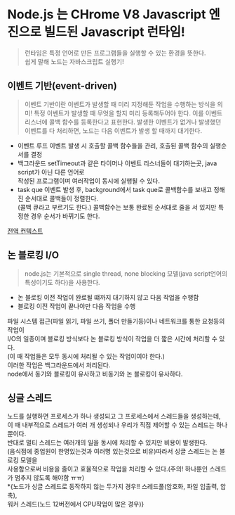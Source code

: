 # Node.js 는 CHrome V8 Javascript 엔진으로 빌드된 Javascript 런타임!
 >런타임은 특정 언어로 만든 프로그램들을 실행할 수 있는 환경을 뜻한다. <br>
   쉽게 말해 노드는 자바스크립트 실행기!
## 이벤트 기반(event-driven)

> 이벤트 기반이란 이벤트가 발생할 때 미리 지정해둔 작업을 수행하는 방식을 의미!
 특정 이벤트가 발생할 때 무엇을 할지 미리 등록해두어야 한다.
 이를 이벤트 리스너에 콜백 함수를 등록한다고 표현한다.
 발생한 이벤트가 없거나 발생했던 이벤트를 다 처리하면, 노드는 다음 이벤트가 발생
 할 때까지 대기한다.

- 이벤트 루프
 이벤트 발생 시 호출할 콜백 함수들을 관리, 호출된 콜백 함수의 실행순서를 결정 <br>
- 백그라운드
 setTimeout과 같은 타이머나 이벤트 리스너들이 대기하는곳, java script가 아닌 다른 언어로 <br>
 작성된 프로그램이며 여러작업이 동시에 실행될 수 있다. <br>
- task que
 이벤트 발생 후, background에서 task que로 콜백함수를 보내고 정해진 순서대로 콜백들이 정렬한다. <br>
 (콜백 큐라고 부르기도 한다.)
 콜백함수는 보통 완료된 순서대로 줄을 서 있지만 특정한 경우 순서가 바뀌기도 한다. <br>

[전역 컨텍스트](https://github.com/criminal415/IL/blob/main/nodejs/appendix/global_context.md)
## 논 블로킹 I/O

> node.js는 기본적으로 single thread, none blocking 모델(java script언어의 특성이기도 하다)을 사용한다.

- 논 블로킹 
 이전 작업이 완료될 떄까지 대기하지 않고 다음 작업을 수행함
- 블로킹
 이전 작업이 끝나야만 다음 작업을 수행

파일 시스템 접근(파일 읽기, 파일 쓰기, 폴더 만들기등)이나 네트워크를 통한 요청등의 작업이<br>
I/O의 일종이며 블로킹 방식보다 논 블로킹 방식이 작업을 더 짧은 시간에 처리할 수 있다.<br>
(이 때 작업들은 모두 동시에 처리될 수 있는 작업이여야 한다.) <br>
이러한 작업은 백그라운드에서 처리된다.<br>
node에서 동기와 블로킹이 유사하고 비동기와 논 블로킹이 유사하다.<br>
## 싱글 스레드
노드를 실행하면 프로세스가 하나 생성되고 그 프로세스에서 스레드들을 생성하는데, <br>
이 때 내부적으로 스레드가 여러 개 생성되나 우리가 직접 제어할 수 있는 스레드는 하나뿐이다.<br>
반대로 멀티 스레드는 여러개의 일을 동시에 처리할 수 있지만 비용이 발생한다.<br>
(음식점에 종업원이 한명있는것과 여러명 있는것으로 비유)따라서 싱글 스레드는 논 블로킹 모델을<br> 
사용함으로써 비용을 줄이고 효율적으로 작업을 처리할 수 있다.(주의! 하나뿐인 스레드가 멈추지 않도록 해야함 ㅠㅠ)<br>
*{노드가 싱글 스레드로 동작하지 않는 두가지 경우!! 스레드풀(암호화, 파일 입출력, 압축), <br>
워커 스레드(노드 12버전에서 CPU작업이 많은 경우)}<br>

